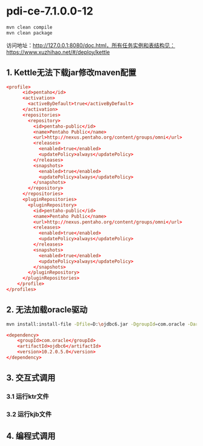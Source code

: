 # pdi-ce-7.1.0.0-12

```bash
mvn clean compile
mvn clean package
```

访问地址：http://127.0.0.1:8080/doc.html，所有任务实例和表结构见：https://www.xuzhihao.net/#/deploy/kettle


## 1. Kettle无法下载jar修改maven配置

```conf
<profile>
      <id>pentaho</id>
      <activation>
        <activeByDefault>true</activeByDefault>
      </activation>
      <repositories>
        <repository>
          <id>pentaho-public</id>
          <name>Pentaho Public</name>
          <url>http://nexus.pentaho.org/content/groups/omni</url>
          <releases>
            <enabled>true</enabled>
            <updatePolicy>always</updatePolicy>
          </releases>
          <snapshots>
            <enabled>true</enabled>
            <updatePolicy>always</updatePolicy>
          </snapshots>
        </repository>
      </repositories>
      <pluginRepositories>
        <pluginRepository>
          <id>pentaho-public</id>
          <name>Pentaho Public</name>
          <url>http://nexus.pentaho.org/content/groups/omni</url>
          <releases>
            <enabled>true</enabled>
            <updatePolicy>always</updatePolicy>
          </releases>
          <snapshots>
            <enabled>true</enabled>
            <updatePolicy>always</updatePolicy>
          </snapshots>
        </pluginRepository>
      </pluginRepositories>
    </profile>
</profiles>
```

## 2. 无法加载oracle驱动

```bash
mvn install:install-file -Dfile=D:\ojdbc6.jar -DgroupId=com.oracle -DartifactId=ojdbc6 -Dversion=10.2.0.5.0 -Dpackaging=jar -DgeneratePom=true -DcreateChecksum=true  
```

```conf
<dependency>
	<groupId>com.oracle</groupId>
	<artifactId>ojdbc6</artifactId>
	<version>10.2.0.5.0</version>
</dependency>
```

## 3. 交互式调用

### 3.1 运行ktr文件

### 3.2 运行kjb文件

## 4. 编程式调用

